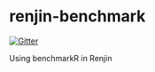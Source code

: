 # renjin-benchmark
[![Gitter](https://badges.gitter.im/psolaimani/renjin-benchmark.svg)](https://gitter.im/psolaimani/renjin-benchmark?utm_source=badge&utm_medium=badge&utm_campaign=pr-badge)

Using benchmarkR in Renjin
